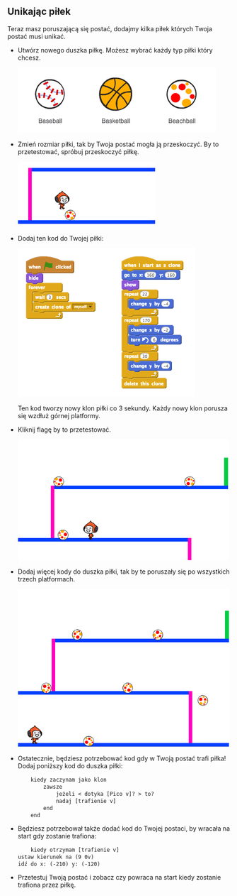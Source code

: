 ## Unikając piłek

Teraz masz poruszającą się postać, dodajmy kilka piłek których Twoja postać musi unikać.

+ Utwórz nowego duszka piłkę. Możesz wybrać każdy typ piłki który chcesz.
    
    ![screenshot](images/dodge-balls.png)

+ Zmień rozmiar piłki, tak by Twoja postać mogła ją przeskoczyć. By to przetestować, spróbuj przeskoczyć piłkę.
    
    ![screenshot](images/dodge-ball-resize.png)

+ Dodaj ten kod do Twojej piłki:
    
    ![screenshot](images/dodge-ball-motion.png)
    
    Ten kod tworzy nowy klon piłki co 3 sekundy. Każdy nowy klon porusza się wzdłuż górnej platformy.

+ Kliknij flagę by to przetestować.
    
    ![screenshot](images/dodge-ball-test.png)

+ Dodaj więcej kody do duszka piłki, tak by te poruszały się po wszystkich trzech platformach.
    
    ![screenshot](images/dodge-ball-more-motion.png)

+ Ostatecznie, będziesz potrzebować kod gdy w Twoją postać trafi piłka! Dodaj poniższy kod do duszka piłki:
    
    ```blocks
        kiedy zaczynam jako klon
            zawsze
                jeżeli < dotyka [Pico v]? > to?     
                nadaj [trafienie v]
            end
        end
    ```

+ Będziesz potrzebował także dodać kod do Twojej postaci, by wracała na start gdy zostanie trafiona:
    
    ```blocks
        kiedy otrzymam [trafienie v]
    ustaw kierunek na (9 0v)
    idź do x: (-210) y: (-120)
    ```

+ Przetestuj Twoją postać i zobacz czy powraca na start kiedy zostanie trafiona przez piłkę.